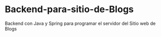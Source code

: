 # Backend-para-sitio-de-Blogs
Backend con Java y Spring para programar el servidor del Sitio web de Blogs
